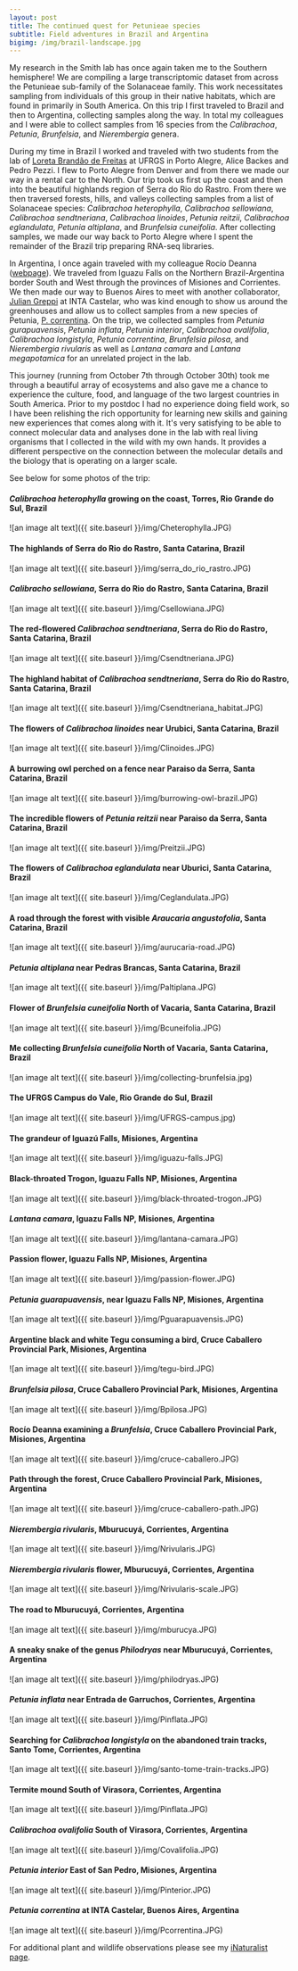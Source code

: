 ```yaml
---
layout: post
title: The continued quest for Petunieae species
subtitle: Field adventures in Brazil and Argentina
bigimg: /img/brazil-landscape.jpg
---
```


My research in the Smith lab has once again taken me to the Southern hemisphere! We are compiling a large transcriptomic dataset from across the Petunieae sub-family of the Solanaceae family. This work necessitates sampling from individuals of this group in their native habitats, which are found in primarily in South America. On this trip I first traveled to Brazil and then to Argentina, collecting samples along the way. In total my colleagues and I were able to collect samples from 16 species from the *Calibrachoa*, *Petunia*, *Brunfelsia*, and *Nierembergia* genera. 

During my time in Brazil I worked and traveled with two students from the lab of [Loreta Brandão de Freitas](http://www.ufrgs.br/ppgbm/corpo-docente/loreta-brandao-de-freitas/?lang=en) at UFRGS in Porto Alegre, Alice Backes and Pedro Pezzi. I flew to Porto Alegre from Denver and from there we made our way in a rental car to the North. Our trip took us first up the coast and then into the beautiful highlands region of Serra do Rio do Rastro. From there we then traversed forests, hills, and valleys collecting samples from a list of Solanaceae species: *Calibrachoa heterophylla*, *Calibrachoa sellowiana*, *Calibrachoa sendtneriana*, *Calibrachoa linoides*, *Petunia reitzii*, *Calibrachoa	eglandulata*, *Petunia altiplana*, and *Brunfelsia	cuneifolia*. After collecting samples, we made our way back to Porto Alegre where I spent the remainder of the Brazil trip preparing RNA-seq libraries. 

In Argentina, I once again traveled with my colleague Rocío Deanna ([webpage](https://rociodeanna.weebly.com/)). We traveled from Iguazu Falls on the Northern Brazil-Argentina border South and West through the provinces of Misiones and Corrientes. We then made our way to Buenos Aires to meet with another collaborator, [Julian Greppi](https://inta.gob.ar/personas/greppi.julian) at INTA Castelar, who was kind enough to show us around the greenhouses and allow us to collect samples from a new species of Petunia, [P. correntina](https://biotaxa.org/Phytotaxa/article/view/phytotaxa.414.6.3). On the trip, we collected samples from *Petunia gurapuavensis*, *Petunia inflata*, *Petunia interior*, *Calibrachoa ovalifolia*, *Calibrachoa longistyla*, *Petunia correntina*, *Brunfelsia pilosa*, and *Nierembergia rivularis* as well as *Lantana camara* and *Lantana megapotamica* for an unrelated project in the lab. 


This journey (running from October 7th through October 30th) took me through a beautiful array of ecosystems and also gave me a chance to experience the culture, food, and language of the two largest countries in South America. Prior to my postdoc I had no experience doing field work, so I have been relishing the rich opportunity for learning new skills and gaining new experiences that comes along with it. It's very satisfying to be able to connect molecular data and analyses done in the lab with real living organisms that I collected in the wild with my own hands. It provides a different perspective on the connection between the molecular details and the biology that is operating on a larger scale. 


See below for some photos of the trip: 

#### *Calibrachoa heterophylla* growing on the coast, Torres, Rio Grande do Sul, Brazil

![an image alt text]({{ site.baseurl }}/img/Cheterophylla.JPG)

#### The highlands of Serra do Rio do Rastro, Santa Catarina, Brazil

![an image alt text]({{ site.baseurl }}/img/serra_do_rio_rastro.JPG)

#### *Calibracho sellowiana*, Serra do Rio do Rastro, Santa Catarina, Brazil

![an image alt text]({{ site.baseurl }}/img/Csellowiana.JPG)

#### The red-flowered *Calibrachoa sendtneriana*, Serra do Rio do Rastro, Santa Catarina, Brazil

![an image alt text]({{ site.baseurl }}/img/Csendtneriana.JPG)

#### The highland habitat of *Calibrachoa sendtneriana*, Serra do Rio do Rastro, Santa Catarina, Brazil

![an image alt text]({{ site.baseurl }}/img/Csendtneriana_habitat.JPG)

#### The flowers of *Calibrachoa linoides* near Urubici, Santa Catarina, Brazil

![an image alt text]({{ site.baseurl }}/img/Clinoides.JPG)

#### A burrowing owl perched on a fence near Paraiso da Serra, Santa Catarina, Brazil

![an image alt text]({{ site.baseurl }}/img/burrowing-owl-brazil.JPG)

#### The incredible flowers of *Petunia reitzii* near Paraiso da Serra, Santa Catarina, Brazil

![an image alt text]({{ site.baseurl }}/img/Preitzii.JPG)

#### The flowers of *Calibrachoa eglandulata* near Uburici, Santa Catarina, Brazil

![an image alt text]({{ site.baseurl }}/img/Ceglandulata.JPG)

#### A road through the forest with visible *Araucaria angustofolia*, Santa Catarina, Brazil

![an image alt text]({{ site.baseurl }}/img/aurucaria-road.JPG)

#### *Petunia altiplana* near Pedras Brancas, Santa Catarina, Brazil

![an image alt text]({{ site.baseurl }}/img/Paltiplana.JPG)

#### Flower of *Brunfelsia cuneifolia* North of Vacaria, Santa Catarina, Brazil

![an image alt text]({{ site.baseurl }}/img/Bcuneifolia.JPG)

#### Me collecting *Brunfelsia cuneifolia* North of Vacaria, Santa Catarina, Brazil

![an image alt text]({{ site.baseurl }}/img/collecting-brunfelsia.jpg)

#### The UFRGS Campus do Vale, Rio Grande do Sul, Brazil

![an image alt text]({{ site.baseurl }}/img/UFRGS-campus.jpg)

#### The grandeur of Iguazú Falls, Misiones, Argentina

![an image alt text]({{ site.baseurl }}/img/iguazu-falls.JPG)

#### Black-throated Trogon, Iguazu Falls NP, Misiones, Argentina

![an image alt text]({{ site.baseurl }}/img/black-throated-trogon.JPG)

#### *Lantana camara*, Iguazu Falls NP, Misiones, Argentina

![an image alt text]({{ site.baseurl }}/img/lantana-camara.JPG)

#### Passion flower, Iguazu Falls NP, Misiones, Argentina

![an image alt text]({{ site.baseurl }}/img/passion-flower.JPG)

#### *Petunia guarapuavensis*, near Iguazu Falls NP, Misiones, Argentina

![an image alt text]({{ site.baseurl }}/img/Pguarapuavensis.JPG)

#### Argentine black and white Tegu consuming a bird, Cruce Caballero Provincial Park, Misiones, Argentina

![an image alt text]({{ site.baseurl }}/img/tegu-bird.JPG)

#### *Brunfelsia pilosa*, Cruce Caballero Provincial Park, Misiones, Argentina

![an image alt text]({{ site.baseurl }}/img/Bpilosa.JPG)

#### Rocío Deanna examining a *Brunfelsia*, Cruce Caballero Provincial Park, Misiones, Argentina

![an image alt text]({{ site.baseurl }}/img/cruce-caballero.JPG)

#### Path through the forest, Cruce Caballero Provincial Park, Misiones, Argentina

![an image alt text]({{ site.baseurl }}/img/cruce-caballero-path.JPG)

#### *Nierembergia rivularis*, Mburucuyá, Corrientes, Argentina

![an image alt text]({{ site.baseurl }}/img/Nrivularis.JPG)

#### *Nierembergia rivularis* flower, Mburucuyá, Corrientes, Argentina

![an image alt text]({{ site.baseurl }}/img/Nrivularis-scale.JPG)

#### The road to Mburucuyá, Corrientes, Argentina

![an image alt text]({{ site.baseurl }}/img/mburucya.JPG)

#### A sneaky snake of the genus *Philodryas* near Mburucuyá, Corrientes, Argentina

![an image alt text]({{ site.baseurl }}/img/philodryas.JPG)

#### *Petunia inflata* near Entrada de Garruchos, Corrientes, Argentina

![an image alt text]({{ site.baseurl }}/img/Pinflata.JPG)

#### Searching for *Calibrachoa longistyla* on the abandoned train tracks, Santo Tome, Corrientes, Argentina

![an image alt text]({{ site.baseurl }}/img/santo-tome-train-tracks.JPG)

#### Termite mound South of Virasora, Corrientes, Argentina

![an image alt text]({{ site.baseurl }}/img/Pinflata.JPG)

#### *Calibrachoa ovalifolia* South of Virasora, Corrientes, Argentina

![an image alt text]({{ site.baseurl }}/img/Covalifolia.JPG)

#### *Petunia interior* East of San Pedro, Misiones, Argentina

![an image alt text]({{ site.baseurl }}/img/Pinterior.JPG)

#### *Petunia correntina* at INTA Castelar, Buenos Aires, Argentina

![an image alt text]({{ site.baseurl }}/img/Pcorrentina.JPG)

For additional plant and wildlife observations please see my [iNaturalist page](https://www.inaturalist.org/observations?place_id=any&user_id=lukewheeler&verifiable=any). 

